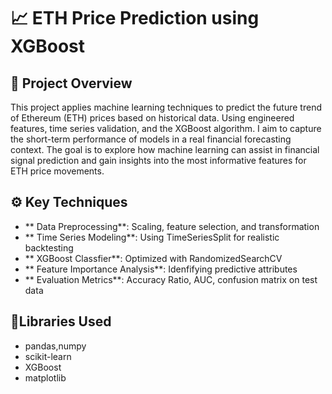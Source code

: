 # 📈 ETH Price Prediction using XGBoost

## 📌 Project Overview

This project applies machine learning techniques to predict the future trend of Ethereum (ETH) prices based on historical data. Using engineered features, time series validation, and the XGBoost algorithm. I aim to capture the short-term performance of models in a real financial forecasting context.
The goal is to explore how machine learning can assist in financial signal prediction and gain insights into the most informative features for ETH price movements.

## ⚙️ Key Techniques
  - ** Data Preprocessing**: Scaling, feature selection, and transformation
  - ** Time Series Modeling**: Using TimeSeriesSplit for realistic backtesting
  - ** XGBoost Classfier**: Optimized with RandomizedSearchCV
  - ** Feature Importance Analysis**: Idenfifying predictive attributes
  - ** Evaluation Metrics**: Accuracy Ratio, AUC, confusion matrix on test data

## 🧰Libraries Used
- pandas,numpy
- scikit-learn
- XGBoost
- matplotlib



